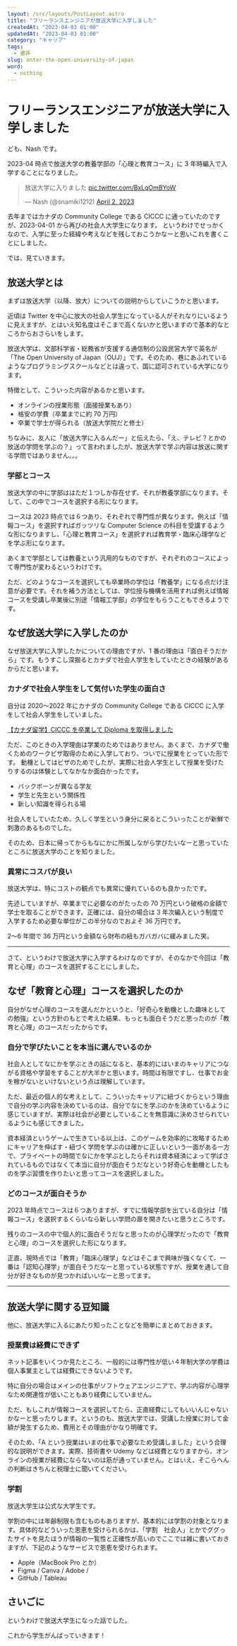 ```yaml
---
layout: /src/layouts/PostLayout.astro
title: "フリーランスエンジニアが放送大学に入学しました"
createdAt: "2023-04-03 01:00"
updatedAt: "2023-04-03 01:00"
category: "キャリア"
tags:
  - 書評
slug: enter-the-open-university-of-japan
word:
  - nothing
---
```


# フリーランスエンジニアが放送大学に入学しました

ども、Nash です。

2023-04 時点で放送大学の教養学部の「心理と教育コース」に 3 年時編入で入学することになりました。

<!-- Tweet -->
<blockquote class="twitter-tweet"><p lang="ja" dir="ltr">放送大学に入りました <a href="https://t.co/BxLqOmBYoW">pic.twitter.com/BxLqOmBYoW</a></p>&mdash; Nash (@snamiki1212) <a href="https://twitter.com/snamiki1212/status/1642452053929893888?ref_src=twsrc%5Etfw">April 2, 2023</a></blockquote> <script async src="https://platform.twitter.com/widgets.js" charset="utf-8"></script>
<!-- //Tweet -->

去年まではカナダの Community College である CICCC に通っていたのですが、2023-04-01 から再びの社会人大学生になります。
というわけでせっかくなので、入学に至った経緯や考えなどを残しておこうかなーと思いこれを書くことにしました。

では、見ていきます。

## 放送大学とは

まずは放送大学（以降、放大）についての説明からしていこうかと思います。

近頃は Twitter を中心に放大の社会人学生になっている人がそれなりにいるように見えますが、とはいえ知名度はそこまで高くないかと思いますので基本的なところからおさらいをします。

放送大学は、文部科学省・総務省が支援する通信制の公設民営大学で英名が「The Open University of Japan（OUJ）」です。そのため、巷にあふれているようなプログラミングスクールなどとは違って、国に認可されている大学になります。

特徴として、こういった内容があるかと思います。

- オンラインの授業形態（面接授業もあり）
- 格安の学費（卒業までに約 70 万円）
- 卒業で学士が得られる（放送大学院だと修士）

ちなみに、友人に「放送大学に入るんだー」と伝えたら、「え、テレビ？とかの放送の学問を学ぶの？」って言われましたが、放送大学で学ぶ内容は放送に関する学問ではありません。。。

### 学部とコース

放送大学の中に学部ははただ１つしか存在せず、それが教養学部になります。そして、この中でコースを選択する形になります。

コースは 2023 時点では６つあり、それぞれで専門性が異なります。例えば「情報コース」を選択すればガッツリな Computer Science の科目を受講するような形になりますし、「心理と教育コース」を選択すれば教育学・臨床心理学などを学ぶ形になります。

あくまで学部としては教養という汎用的なものですが、それぞれのコースによって専門性が変わるというわけです。

ただ、どのようなコースを選択しても卒業時の学位は「教養学」になる点だけ注意が必要です。それを補う方法としては、学位授与機構を活用すれば例えば情報コースを受講し卒業後に別途「情報工学部」の学位をもらうこともできるようです。

## なぜ放送大学に入学したのか

なぜ放送大学に入学したかについての理由ですが、1 番の理由は「面白そうだから」です。もうすこし深掘るとカナダで社会人学生をしていたときの経験があるからだと思います。

### カナダで社会人学生をして気付いた学生の面白さ

自分は 2020〜2022 年にカナダの Community College である CICCC に入学をして社会人学生をしていました。

[【カナダ留学】CICCC を卒業して Diploma を取得しました](/graduate-cornerstone/)

ただ、このときの入学理由は学業のためではありません。あくまで、カナダで働くためのワークビザ取得のために入学しており、ついでに授業をとっていた形です。
動機としてはビザのためでしたが、実際に社会人学生として授業を受けたりするのは体験としてなかなか面白かったです。

- バックボーンが異なる学友
- 学生と先生という関係性
- 新しい知識を得られる場

社会人をしていたため、久しく学生という身分に戻るとこういったことが新鮮で刺激のあるものでした。

そのため、日本に帰ってからもなにかに所属しながら学びたいなーと思っていたところに放送大学のことを知りました。

### 異常にコスパが良い

放送大学は、特にコストの観点でも異常に優れているのも良かったです。

先述していますが、卒業までに必要なのがたったの 70 万円という破格の金額で学士を取ることができます。正確には、自分の場合は 3 年次編入という制度で入学するため必要な単位がこの半分なのでおよそ 36 万円です。

2〜6 年間で 36 万円という金額なら財布の紐もガバガバに緩みました笑。

---

さて、というわけで放送大学に入学するわけなのですが、そのなかで今回は「教育と心理」のコースを選択することにしました。

## なぜ「教育と心理」コースを選択したのか

自分がなぜ心理のコースを選んだかというと、「好奇心を動機とした趣味としての勉強」という方針のもとで考えた結果、もっとも面白そうだと思ったのが「教育と心理」のコースだったからです。

### 自分で学びたいことを本当に選んでいるのか

社会人としてなにかを学ぶときの話になると、基本的にはいまのキャリアにつながる資格や学習をすることが大半かと思います。時間は有限ですし、仕事でお金を稼がないといけないという点は理解しています。

ただ、最近の個人的な考えとして、こういったキャリアに紐づくからという理由で自分の学ぶ内容を決めているのは、自分でなにを学ぶのかを決めているように感じていますが、実際は社会が必要としていることを無意識に決めさせられているようにも感じてきました。

資本経済というゲームで生きている以上は、このゲームを効率的に攻略するためにキャリアを伸ばす・紐づく学問を学ぶのは確かに正しいという一面がある一方で、プライベートの時間でなにかを学ぶとしたらそれは資本経済によって学ばされているものではなくて本当に自分が面白そうだなという好奇心を動機としたものを学ぶ習慣を作りたいと思ってコースを選択しました。

### どのコースが面白そうか

2023 年時点でコースは６つありますが、すでに情報学部を出ている自分は「情報コース」を選択するくらいなら新しい学問の扉を開きたいと思うところです。

残りのコースの中で個人的に面白そうだなと思ったのが心理学だったので「教育と心理」のコースを選択した形になります。

正直、現時点では「教育」「臨床心理学」などはそこまで興味が強くなくて、一番は「認知心理学」が面白そうだなーと思っている状態ですが、授業を通して自分が好きなものが見つかればいいなーと思ってます。

---

## 放送大学に関する豆知識

他に、放送大学に入るにあたり知ったことなどを簡単にまとめておきます。

### 授業費は経費にできず

ネット記事をいくつか見たところ、一般的には専門性が低い４年制大学の学費は個人事業主としては経費にできないようです。

特に自分の場合はメインの仕事がソフトウェアエンジニアで、学ぶ内容が心理学なため関連性が低いこともあり経費にしていません。

ただ、もしこれが情報コースを選択してたら、正直経費にしてもいいんじゃないかなーと思ったりします。というのも、放送大学では、受講した授業に対して金額が発生するため、費用とその理由がかなり明確です。

そのため、「A という授業はいまの仕事で必要なため受講しました」という合理的な説明ができます。実際、技術書や Udemy などは経費となりますから、オンラインの授業が経費にならないのは筋が通っていません。とはいえ、そこらへんの判断はきちんと税理士に聞いてください。

### 学割

放送大学生は公式な大学生です。

学割の中には年齢制限も含むものもありますが、基本的には学割の対象となります。具体的などういった恩恵を受けられるかは、「学割　社会人」とかでググったサイトを見たほうが情報の一覧性と正確性が高いのでここでは雑に書いておきますが、下記のようなサービスで恩恵を受けられます。

- Apple（MacBook Pro とか）
- Figma / Canva / Adobe /
- GitHub / Tableau

## さいごに

というわけで放送大学生になった話でした。

これから学生がんばっていきます！
